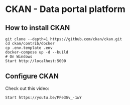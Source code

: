 # CKAN - Data portal platform

## How to install CKAN

```Shell
git clone --depth=1 https://github.com/ckan/ckan.git
cd ckan/contrib/docker
cp .env.template .env
docker-compose up -d --build
# On Windows
Start http://localhost:5000
```

## Configure CKAN

Check out this video:

```
Start https://youtu.be/PFe3Gv_-1wY
```
